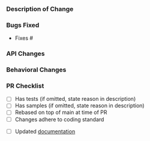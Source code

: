 <!-- 
Hey there! First of all, thank you so much for this PR!
Some things that you should be aware of before opening this amazing PR❣

1. Please check if you are targeting the correct branch, we work on two branches and you should target the:
**main**: If you are fixing a bug and this bug doesn't change our public APIs
**develop**: If you are fixing a bug that introduces an API change if you are implementing a new feature.
If you are not sure what branch target, you can ask about the issue first or open the PR and the Amazing XCT team will let you know!

2. Check if there's an open issue for this change, if don't please open an issue first let us review it. You always can check our Contribution guide here 
(https://github.com/xamarin/XamarinCommunityToolkit/blob/pj/update-pr-template/CONTRIBUTING.md)
-->

### Description of Change ###

<!-- Describe your changes here. -->

### Bugs Fixed ###
<!-- Provide links to issues here. Ensure that a GitHub issue was created for your feature or bug fix before sending PR. -->

- Fixes #

### API Changes ###

<!-- List all API changes here (or just put None), example:

Added: 
 
- `string Class.Property { get; set; }`
- `void Class.Method();`

Changed:

 - `object Cell.OldPropertyName` => `object Cell.NewPropertyName`
 
If there is an entirely new API, then you can use a more verbose style:

```csharp
public static class NewClass {
    public static int SomeProperty { get; set; }
    public static void SomeMethod(string value);
}
``` -->

### Behavioral Changes ###

<!-- Describe any non-bug related behavioral changes that may change how users app behaves when upgrading to this version of the codebase. -->

### PR Checklist ###
<!-- Please check all the things you did here and double-check that you got it all, or state why you didn't do something -->

- [ ] Has tests (if omitted, state reason in description)
- [ ] Has samples (if omitted, state reason in description)
- [ ] Rebased on top of main at time of PR
- [ ] Changes adhere to coding standard
<!-- If at all possible, please update/add the documentation on the repo below. We would very much appreciate that. If you are unable to, please consider at least opening an issue on the repo below so we know that Docs still need to be adjusted/created. Thanks! <3 -->
- [ ] Updated [documentation](https://github.com/MicrosoftDocs/xamarin-communitytoolkit)
